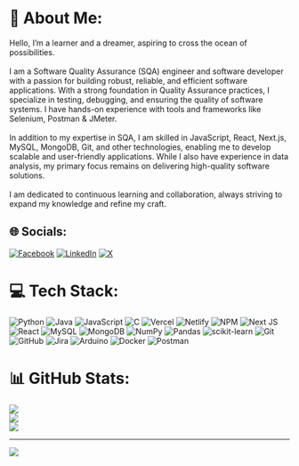 # 💫 About Me:
Hello, I’m a learner and a dreamer, aspiring to cross the ocean of possibilities.<br><br>I am a Software Quality Assurance (SQA) engineer and software developer with a passion for building robust, reliable, and efficient software applications. With a strong foundation in Quality Assurance practices, I specialize in testing, debugging, and ensuring the quality of software systems. I have hands-on experience with tools and frameworks like Selenium, Postman & JMeter.<br><br>In addition to my expertise in SQA, I am skilled in JavaScript, React, Next.js, MySQL, MongoDB, Git, and other technologies, enabling me to develop scalable and user-friendly applications. While I also have experience in data analysis, my primary focus remains on delivering high-quality software solutions.<br><br>I am dedicated to continuous learning and collaboration, always striving to expand my knowledge and refine my craft.


## 🌐 Socials:
[![Facebook](https://img.shields.io/badge/Facebook-%231877F2.svg?logo=Facebook&logoColor=white)](https://facebook.com/greatrifatt) [![LinkedIn](https://img.shields.io/badge/LinkedIn-%230077B5.svg?logo=linkedin&logoColor=white)](https://linkedin.com/in/greatrifat) [![X](https://img.shields.io/badge/X-black.svg?logo=X&logoColor=white)](https://x.com/greatrifat) 

# 💻 Tech Stack:
![Python](https://img.shields.io/badge/python-3670A0?style=flat&logo=python&logoColor=ffdd54) ![Java](https://img.shields.io/badge/java-%23ED8B00.svg?style=flat&logo=openjdk&logoColor=white) ![JavaScript](https://img.shields.io/badge/javascript-%23323330.svg?style=flat&logo=javascript&logoColor=%23F7DF1E) ![C](https://img.shields.io/badge/c-%2300599C.svg?style=flat&logo=c&logoColor=white) ![Vercel](https://img.shields.io/badge/vercel-%23000000.svg?style=flat&logo=vercel&logoColor=white) ![Netlify](https://img.shields.io/badge/netlify-%23000000.svg?style=flat&logo=netlify&logoColor=#00C7B7) ![NPM](https://img.shields.io/badge/NPM-%23CB3837.svg?style=flat&logo=npm&logoColor=white) ![Next JS](https://img.shields.io/badge/Next-black?style=flat&logo=next.js&logoColor=white) ![React](https://img.shields.io/badge/react-%2320232a.svg?style=flat&logo=react&logoColor=%2361DAFB) ![MySQL](https://img.shields.io/badge/mysql-4479A1.svg?style=flat&logo=mysql&logoColor=white) ![MongoDB](https://img.shields.io/badge/MongoDB-%234ea94b.svg?style=flat&logo=mongodb&logoColor=white) ![NumPy](https://img.shields.io/badge/numpy-%23013243.svg?style=flat&logo=numpy&logoColor=white) ![Pandas](https://img.shields.io/badge/pandas-%23150458.svg?style=flat&logo=pandas&logoColor=white) ![scikit-learn](https://img.shields.io/badge/scikit--learn-%23F7931E.svg?style=flat&logo=scikit-learn&logoColor=white) ![Git](https://img.shields.io/badge/git-%23F05033.svg?style=flat&logo=git&logoColor=white) ![GitHub](https://img.shields.io/badge/github-%23121011.svg?style=flat&logo=github&logoColor=white) ![Jira](https://img.shields.io/badge/jira-%230A0FFF.svg?style=flat&logo=jira&logoColor=white) ![Arduino](https://img.shields.io/badge/-Arduino-00979D?style=flat&logo=Arduino&logoColor=white) ![Docker](https://img.shields.io/badge/docker-%230db7ed.svg?style=flat&logo=docker&logoColor=white) ![Postman](https://img.shields.io/badge/Postman-FF6C37?style=flat&logo=postman&logoColor=white)
# 📊 GitHub Stats:
![](https://github-readme-stats.vercel.app/api?username=greatrifat&theme=transparent&hide_border=false&include_all_commits=true&count_private=false)<br/>
![](https://github-readme-streak-stats.herokuapp.com/?user=greatrifat&theme=transparent&hide_border=false)<br/>
![](https://github-readme-stats.vercel.app/api/top-langs/?username=greatrifat&theme=transparent&hide_border=false&include_all_commits=true&count_private=false&layout=compact)

---
[![](https://visitcount.itsvg.in/api?id=greatrifat&icon=0&color=0)](https://visitcount.itsvg.in)

<!-- Proudly created with GPRM ( https://gprm.itsvg.in ) -->
